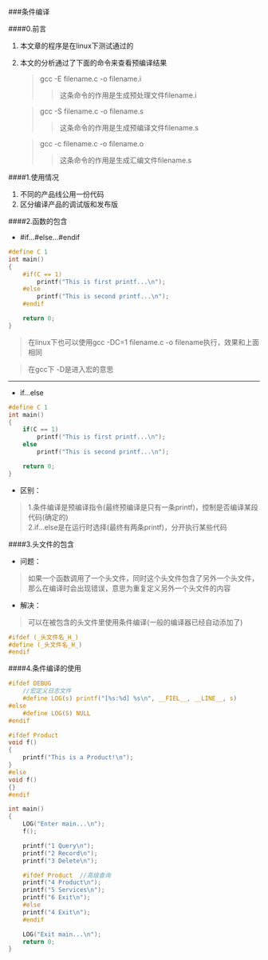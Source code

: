 ###条件编译

####0.前言
1. 本文章的程序是在linux下测试通过的
2. 本文的分析通过了下面的命令来查看预编译结果
    >gcc -E filename.c -o filename.i
    >>这条命令的作用是生成预处理文件filename.i

    >gcc -S filename.c -o filename.s 
    >>这条命令的作用是生成预编译文件filename.s

    >gcc -c filename.c -o filename.o
    >>这条命令的作用是生成汇编文件filename.s

####1.使用情况
1. 不同的产品线公用一份代码
2. 区分编译产品的调试版和发布版


####2.函数的包含

- \#if...\#else...\#endif

```c
#define C 1
int main()
{
    #if(C == 1)
        printf("This is first printf...\n");
    #else
        printf("This is second printf...\n");
    #endif

    return 0;
}
```
> 在linux下也可以使用gcc -DC=1 filename.c -o filename执行，效果和上面相同

> 在gcc下 -D是进入宏的意思

---
- if...else

```c
#define C 1
int main()
{
    if(C == 1)
        printf("This is first printf...\n");
    else
        printf("This is second printf...\n");

    return 0;
}
```

- 区别：

> 1.条件编译是预编译指令(最终预编译是只有一条printf)，控制是否编译某段代码(确定的)        
> 2.if...else是在运行时选择(最终有两条printf)，分开执行某些代码


####3.头文件的包含

- 问题：

> 如果一个函数调用了一个头文件，同时这个头文件包含了另外一个头文件，那么在编译时会出现错误，意思为重复定义另外一个头文件的内容

- 解决：

> 可以在被包含的头文件里使用条件编译(一般的编译器已经自动添加了)

```c
#ifdef (_头文件名_H_)
#define (_头文件名_H_)
#endif
```

####4.条件编译的使用

```c
#ifdef DEBUG
    //宏定义日志文件
    #define LOG(s) printf("[%s:%d] %s\n", __FIEL__, __LINE__, s)
#else
    #define LOG(S) NULL
#endif

#ifdef Product
void f()
{
    printf("This is a Product!\n");
}
#else
void f()
{}
#endif

int main()
{
    LOG("Enter main...\n");
    f();

    printf("1 Query\n");
    printf("2 Record\n");
    printf("3 Delete\n");

    #ifdef Product  //高级查询
    printf("4 Product\n");
    printf("5 Services\n");
    printf("6 Exit\n");
    #else
    printf("4 Exit\n");
    #endif

    LOG("Exit main...\n");
    return 0;
}
```
